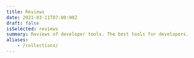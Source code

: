 ```yaml
---
title: Reviews
date: 2021-03-11T07:00:00Z
draft: false
isSelected: reviews
summary: Reviews of developer tools. The best tools for developers.
aliases:
    - /collections/
---
```

